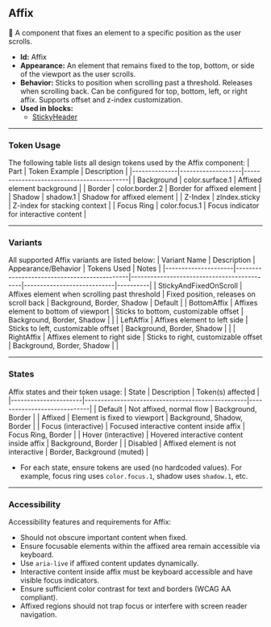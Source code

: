 ## Affix
📌 A component that fixes an element to a specific position as the user scrolls.
- **Id:** Affix
- **Appearance:** An element that remains fixed to the top, bottom, or side of the viewport as the user scrolls.
- **Behavior:** Sticks to position when scrolling past a threshold. Releases when scrolling back. Can be configured for top, bottom, left, or right affix. Supports offset and z-index customization.
- **Used in blocks:**
  - [StickyHeader](../blocks/StickyHeader.md)

---

### Token Usage
The following table lists all design tokens used by the Affix component:
| Part         | Token Example      | Description                              |
|--------------|-------------------|------------------------------------------|
| Background   | color.surface.1   | Affixed element background               |
| Border       | color.border.2    | Border for affixed element               |
| Shadow       | shadow.1          | Shadow for affixed element               |
| Z-Index      | zIndex.sticky     | Z-index for stacking context             |
| Focus Ring   | color.focus.1     | Focus indicator for interactive content  |

---

### Variants
All supported Affix variants are listed below:
| Variant Name         | Description                                 | Appearance/Behavior                        | Tokens Used                | Notes    |
|---------------------|---------------------------------------------|--------------------------------------------|----------------------------|----------|
| StickyAndFixedOnScroll | Affixes element when scrolling past threshold | Fixed position, releases on scroll back    | Background, Border, Shadow | Default  |
| BottomAffix         | Affixes element to bottom of viewport       | Sticks to bottom, customizable offset      | Background, Border, Shadow |          |
| LeftAffix           | Affixes element to left side                | Sticks to left, customizable offset        | Background, Border, Shadow |          |
| RightAffix          | Affixes element to right side               | Sticks to right, customizable offset       | Background, Border, Shadow |          |

---

### States
Affix states and their token usage:
| State                | Description                                      | Token(s) affected           |
|----------------------|--------------------------------------------------|-----------------------------|
| Default              | Not affixed, normal flow                         | Background, Border          |
| Affixed              | Element is fixed to viewport                     | Background, Shadow, Border  |
| Focus (interactive)  | Focused interactive content inside affix         | Focus Ring, Border          |
| Hover (interactive)  | Hovered interactive content inside affix         | Background, Border          |
| Disabled             | Affixed element is not interactive               | Border, Background (muted)  |

- For each state, ensure tokens are used (no hardcoded values). For example, focus ring uses `color.focus.1`, shadow uses `shadow.1`, etc.

---

### Accessibility
Accessibility features and requirements for Affix:
- Should not obscure important content when fixed.
- Ensure focusable elements within the affixed area remain accessible via keyboard.
- Use `aria-live` if affixed content updates dynamically.
- Interactive content inside affix must be keyboard accessible and have visible focus indicators.
- Ensure sufficient color contrast for text and borders (WCAG AA compliant).
- Affixed regions should not trap focus or interfere with screen reader navigation.
